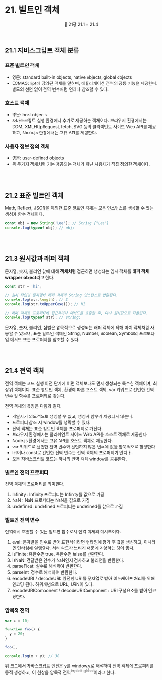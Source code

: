 # 21. 빌트인 객체

<p align='center'>
📕 21장 21.1 ~ 21.4
</p><br />

## 21.1 자바스크립트 객체 분류

### 표준 빌트인 객체

- 영문: standard built-in objects, native objects, global objects
- ECMAScript에 정의된 객체를 말하며, 애플리케이션 전역의 공통 기능을 제공한다. 별도의 선언 없이 전역 변수처럼 언제나 참조할 수 있다.

### 호스트 객체

- 영문: host objects
- 자바스크립트 실행 환경에서 추가로 제공하는 객체이다. 브라우저 환경에서는 DOM, XMLHttpRequest, fetch, SVG 등의 클라이언트 사이드 Web API를 제공하고, Node.js 환경에서는 고유 API를 제공한다.

### 사용자 정보 정의 객체

- 영문: user-defined objects
- 위 두가지 객체처럼 기본 제공되는 객체가 아닌 사용자가 직접 정의한 객체이다.

<br /><br />

## 21.2 표준 빌트인 객체

Math, Reflect, JSON을 제외한 표준 빌트인 객체는 모든 인스턴스를 생성할 수 있는 생성자 함수 객체이다.

```js
const obj = new String('Lee'); // String {"Lee"}
console.log(typeof obj); // obj;
```

<br /><br />

## 21.3 원시값과 래퍼 객체

문자열, 숫자, 불리언 값에 대해 **객체처럼** 접근하면 생성되는 임시 객체를 **래퍼 객체 wrapper object**라고 한다.

```js
const str = 'hi';

// 원시 타입인 문자열이 래퍼 객체의 String 인스턴스로 반환된다.
console.log(str.length); // 2
console.log(str.toUpperCase()); // HI

// 래퍼 객체로 프로퍼티에 접근하거나 메서드를 호출한 후, 다시 원시값으로 되돌린다.
console.log(typeof str); // string;
```

문자열, 숫자, 불리언, 심벌은 암묵적으로 생성되는 래퍼 객체에 의해 마치 객체처럼 사용할 수 있으며, 표준 빌트인 객체인 String, Number, Boolean, Symbol의 프로토타입 메서드 또는 프로퍼티를 참조할 수 있다.

<br /><br />

## 21.4 전역 객체

전역 객체는 코드 실행 이전 단계에 어떤 객체보다도 먼저 생성되는 특수한 객체이며, 최상위 객체이다. 표준 빌트인 객체, 환경에 따른 호스트 객체, var 키워드로 선언한 전역 변수 및 함수를 프로퍼티로 갖는다.

전역 객체의 특징은 다음과 같다.

- 개발자가 의도적으로 생성할 수 없고, 생성자 함수가 제공되지 않는다.
- 프로퍼티 참조 시 window를 생략할 수 있다.
- 전역 객체는 표준 빌트인 객체를 프로퍼티로 가진다.
- 브라우저 환경에서는 클라이언트 사이드 Web API를 호스트 객체로 제공한다.
- Node.js 환경에서는 고유 API를 호스트 객체로 제공한다.
- var 키워드로 선언한 전역 변수와 선언하지 않은 변수에 값을 암묵적으로 할당한다.
- let이나 const로 선언한 전역 변수는 전역 객체의 프로퍼티가 안디ㅏ.
- 모든 자바스크립트 코드는 하나의 전역 객체 window를 공유한다.

### 빌트인 전역 프로퍼티

전역 객체의 프로퍼티를 의미한다.

1. Infinity : Infinity 프로퍼티는 Infinity를 값으로 가짐
2. NaN : NaN 프로퍼티는 NaN을 값으로 가짐
3. undefined: undefined 프로퍼티는 undefined를 값으로 가짐

### 빌트인 전역 변수

전역에서 호출할 수 있는 빌트인 함수로서 전역 객체의 메서드이다.

1. eval: 문자열을 인수로 받아 표현식이라면 런타임에 평가 후 값을 생성하고, 아니라면 런타임에 실행한다. 처리 속도가 느리기 때문에 지양하는 것이 좋다.
2. isFinite: 유한수면 true, 무한수면 false를 반환한다.
3. isNaN: 전달받은 인수가 NaN인지 검사하고 불리언을 반환한다.
4. parseFloat: 실수로 해석하여 반환한다.
5. parseInt: 정수로 해석하여 반환한다.
6. encodeURI / decodeURI: 완전한 URI를 문자열로 받아 이스케이프 처리를 위해 인코딩 된다. 하위개념으로 URL, URN이 있다.
7. encodeURIComponent / decodeURIComponent : URI 구성요소를 받아 인코딩한다.

### 암묵적 전역

```js
var x = 10;

function foo() {
  y = 20;
}

foo();

console.log(x + y); // 30
```

위 코드에서 자바스크립트 엔진은 y를 window.y로 해석하여 전역 객체에 프로퍼티를 동적 생성하고, 이 현상을 암묵적 전역<sup>implicit global</sup>이라고 한다.
